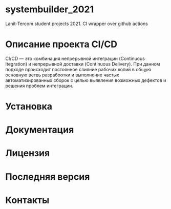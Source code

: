# systembuilder_2021
Lanit-Tercom student projects 2021. CI wrapper over github actions
# Описание проекта CI/CD
CI/CD — это комбинация непрерывной интеграции (Continuous Itegration) и непрерывной доставки (Continuous Delivery).
При данном подходе происходит постоянное слияние рабочих копий в общую основную ветвь разрабоотки и выполнение частых автоматизированных сборок
с целью выявления возможных дефектов и решения проблем интеграции.
# Установка
# Документация
# Лицензия
# Последняя версия
# Контакты
